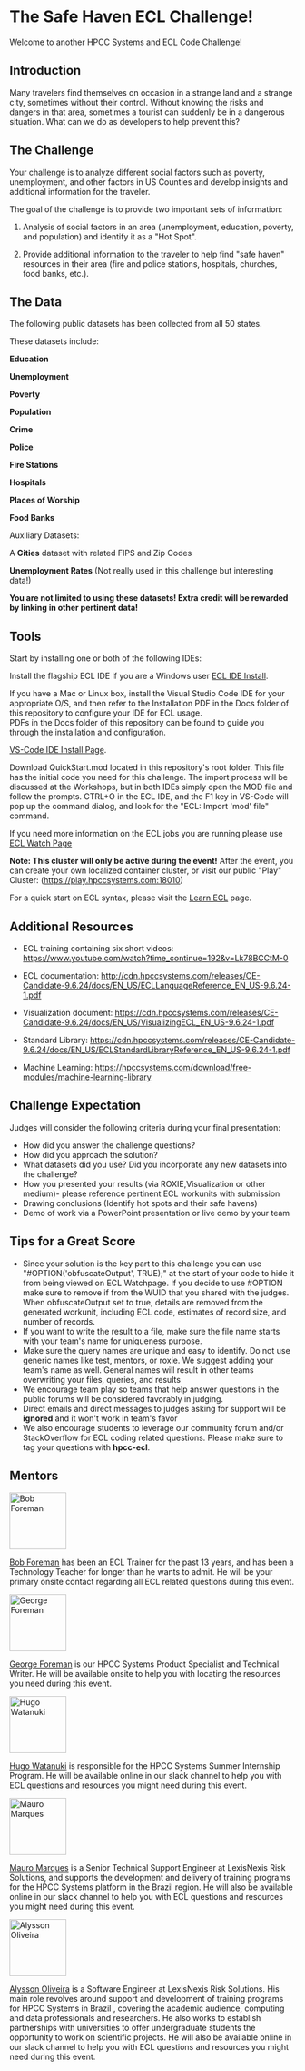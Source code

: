 # The Safe Haven ECL Challenge! 
Welcome to another HPCC Systems and ECL Code Challenge!

## Introduction
Many travelers find themselves on occasion in a strange land and a strange city, sometimes without their control. Without knowing the risks and dangers in that area, sometimes a tourist can suddenly be in a dangerous situation. What can we do as developers to help prevent this? 

## The Challenge
Your challenge is to analyze different social factors such as poverty, unemployment, and other factors in US Counties and develop insights and additional information for the traveler.

The goal of the challenge is to provide two important sets of information:

1.	Analysis of social factors in an area (unemployment, education, poverty, and population) and identify it as a "Hot Spot".

2.	Provide additional information to the traveler to help find "safe haven" resources in their area (fire and police stations, hospitals, churches, food banks, etc.).


## The Data
The following public datasets has been collected from all 50 states.

These datasets include:

**Education**

**Unemployment**

**Poverty**

**Population**

**Crime**

**Police**

**Fire Stations**

**Hospitals**

**Places of Worship**

**Food Banks**

Auxiliary Datasets: 

A **Cities** dataset with related FIPS and Zip Codes

**Unemployment Rates** (Not really used in this challenge but interesting data!)

**You are not limited to using these datasets! Extra credit will be rewarded by linking in other pertinent data!**  

## Tools

Start by installing one or both of the following IDEs: 

Install the flagship ECL IDE if you are a Windows user [ECL IDE Install](https://hpccsystems.com/download/#h-bare-metal-non-containerized-platform).

If you have a Mac or Linux box, install the Visual Studio Code IDE for your appropriate O/S, and then refer to the Installation PDF in the Docs folder of this repository to configure your IDE for ECL usage.  
PDFs in the Docs folder of this repository can be found to guide you through the installation and configuration.

[VS-Code IDE Install Page](https://code.visualstudio.com/download).

Download QuickStart.mod located in this repository's root folder. This file has the initial code you need for this challenge. 
The import process will be discussed at the Workshops, but in both IDEs simply open the MOD file and follow the prompts. CTRL+O in the ECL IDE, and the F1 key in VS-Code will pop up the command dialog, and look for the "ECL: Import 'mod' file" command. 

If you need more information on the ECL jobs you are running please use [ECL Watch Page](http://training.us-hpccsystems-dev.azure.lnrsg.io:8010/)

**Note: This cluster will only be active during the event!** After the event, you can create your own localized container cluster, or visit our public "Play" Cluster: (https://play.hpccsystems.com:18010) 

For a quick start on ECL syntax, please visit the [Learn ECL](https://hpccsystems-solutions-lab.github.io/) page. 

## Additional Resources

- ECL training containing six short videos:
https://www.youtube.com/watch?time_continue=192&v=Lk78BCCtM-0

- ECL documentation:
http://cdn.hpccsystems.com/releases/CE-Candidate-9.6.24/docs/EN_US/ECLLanguageReference_EN_US-9.6.24-1.pdf

- Visualization document:
https://cdn.hpccsystems.com/releases/CE-Candidate-9.6.24/docs/EN_US/VisualizingECL_EN_US-9.6.24-1.pdf

- Standard Library:
https://cdn.hpccsystems.com/releases/CE-Candidate-9.6.24/docs/EN_US/ECLStandardLibraryReference_EN_US-9.6.24-1.pdf

- Machine Learning:
https://hpccsystems.com/download/free-modules/machine-learning-library


## Challenge Expectation

Judges will consider the following criteria during your final presentation:

- How did you answer the challenge questions?
- How did you approach the solution?
- What datasets did you use? Did you incorporate any new datasets into the challenge?
- How you presented your results (via ROXIE,Visualization or other medium)- please reference pertinent ECL workunits with submission 
- Drawing conclusions (Identify hot spots and their safe havens)
- Demo of work via a PowerPoint presentation or live demo by your team

## Tips for a Great Score

- Since your solution is the key part to this challenge you can use "#OPTION('obfuscateOutput', TRUE);" at the start of your code to hide it from being viewed on ECL Watchpage. If you decide to use #OPTION make sure to remove if from the WUID that you shared with the judges. When obfuscateOutput set to true, details are removed from the generated workunit, including ECL code, estimates of record size, and number of records.
- If you want to write the result to a file, make sure the file name starts with your team's name for uniqueness purpose.
- Make sure the query names are unique and easy to identify. Do not use generic names like test, mentors, or roxie. We suggest adding your team's name as well. General names will result in other teams overwriting your files, queries, and results
- We encourage team play so teams that help answer questions in the public forums will be considered favorably in judging.
- Direct emails and direct messages to judges asking for support will be **ignored** and it won't work in team's favor
- We also encourage students to leverage our community forum and/or StackOverflow for ECL coding related questions. Please make sure to tag your questions with **hpcc-ecl**.

## Mentors

<div class="mentors">
<div>
<img src="./Images/Bob.png" alt="Bob Foreman" width="100" height="100" />
<p><a href = "mailto: robert.foreman@lexisnexisrisk.com">Bob Foreman</a> has been an ECL Trainer for the past 13 years, and has been a Technology Teacher for longer than he wants to admit. He will be your primary onsite contact regarding all ECL related questions during this event.</p>
</div>

<div>
<img src="./Images/George.png" alt="George Foreman" width="100" />
<p><a href = "mailto: george.foreman@lexisnexisrisk.com">George Foreman</a> is our HPCC Systems Product Specialist and Technical Writer. He will be available onsite to help you with locating the resources you need during this event.</p>
</div>

<div>
<img src="./Images/Hugo.jpg" alt="Hugo Watanuki" width="100" />
<p><a href = "mailto: hugo.watanuki@lexisnexisrisk.com">Hugo Watanuki</a> is responsible for the HPCC Systems Summer Internship Program. He will be available online in our slack channel to help you with ECL questions and resources you might need during this event.</p>
</div>

<div>
<img src="./Images/MauroDM.jpg" alt="Mauro Marques" width="100" />
<p><a href = "mailto: mauro.marques@lexisnexisrisk.com">Mauro Marques</a> is a Senior Technical Support Engineer at LexisNexis Risk Solutions, and supports the development and delivery of training programs for the HPCC Systems platform in the Brazil region. He will also be available online in our slack channel to help you with ECL questions and resources you might need during this event.</p>
</div>

<div>
<img src="./Images/Alysson.png" alt="Alysson Oliveira" width="100" />
<p><a href = "mailto: alysson.oliveira@lexisnexisrisk.com">Alysson Oliveira</a> is a Software Engineer at LexisNexis Risk Solutions. His main role revolves around support and development of training programs for HPCC Systems in Brazil , covering the academic audience, computing and data professionals and researchers. He also works to establish partnerships with universities to offer undergraduate students the opportunity to work on scientific projects. He will also be available online in our slack channel to help you with ECL questions and resources you might need during this event.</p>
</div>
<div></div>
</div>



 
